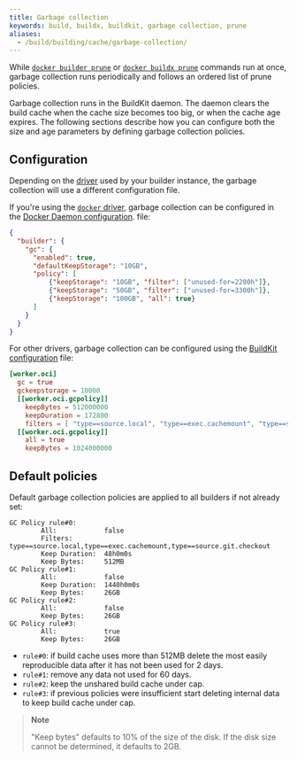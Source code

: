 ```yaml
---
title: Garbage collection
keywords: build, buildx, buildkit, garbage collection, prune
aliases:
  - /build/building/cache/garbage-collection/
---
```


While [`docker builder prune`](../../engine/reference/commandline/builder_prune.md)
or [`docker buildx prune`](../../engine/reference/commandline/buildx_prune.md)
commands run at once, garbage collection runs periodically and follows an
ordered list of prune policies.

Garbage collection runs in the BuildKit daemon. The daemon clears the build
cache when the cache size becomes too big, or when the cache age expires. The
following sections describe how you can configure both the size and age
parameters by defining garbage collection policies.

## Configuration

Depending on the [driver](../drivers/index.md) used by your builder instance,
the garbage collection will use a different configuration file.

If you're using the [`docker` driver](../drivers/docker.md), garbage collection
can be configured in the [Docker Daemon configuration](../../engine/reference/commandline/dockerd.md#daemon-configuration-file).
file:

```json
{
  "builder": {
    "gc": {
      "enabled": true,
      "defaultKeepStorage": "10GB",
      "policy": [
          {"keepStorage": "10GB", "filter": ["unused-for=2200h"]},
          {"keepStorage": "50GB", "filter": ["unused-for=3300h"]},
          {"keepStorage": "100GB", "all": true}
      ]
    }
  }
}
```

For other drivers, garbage collection can be configured using the
[BuildKit configuration](../buildkit/toml-configuration.md) file:

```toml
[worker.oci]
  gc = true
  gckeepstorage = 10000
  [[worker.oci.gcpolicy]]
    keepBytes = 512000000
    keepDuration = 172800
    filters = [ "type==source.local", "type==exec.cachemount", "type==source.git.checkout"]
  [[worker.oci.gcpolicy]]
    all = true
    keepBytes = 1024000000
```

## Default policies

Default garbage collection policies are applied to all builders if not
already set:

```
GC Policy rule#0:
        All:            false
        Filters:        type==source.local,type==exec.cachemount,type==source.git.checkout
        Keep Duration:  48h0m0s
        Keep Bytes:     512MB
GC Policy rule#1:
        All:            false
        Keep Duration:  1440h0m0s
        Keep Bytes:     26GB
GC Policy rule#2:
        All:            false
        Keep Bytes:     26GB
GC Policy rule#3:
        All:            true
        Keep Bytes:     26GB
```

* `rule#0`: if build cache uses more than 512MB delete the most easily
  reproducible data after it has not been used for 2 days.
* `rule#1`: remove any data not used for 60 days.
* `rule#2`: keep the unshared build cache under cap.
* `rule#3`: if previous policies were insufficient start deleting internal data
  to keep build cache under cap.

> **Note**
>
> "Keep bytes" defaults to 10% of the size of the disk. If the disk size cannot
> be determined, it defaults to 2GB.
